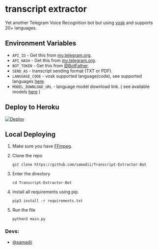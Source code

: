 # transcript extractor

Yet another Telegram Voice Recognition bot but using [vosk](https://github.com/alphacep/vosk-api) and supports 20+ languages.

## Environment Variables

- `API_ID` - Get this from [my.telegram.org](https://my.telegram.org/auth).
- `API_HASH` - Get this from [my.telegram.org](https://my.telegram.org/auth).
- `BOT_TOKEN` - Get this from [@BotFather](https://t.me/BotFather).
- `SEND_AS` - transcript sending format (TXT or PDF).
- `LANGUAGE_CODE` - vosk supported language(code), see supported languages [here](https://github.com/alphacep/vosk-api).
- `MODEL_DOWNLOAD_URL` - language model download link. ( see available models [here](https://alphacephei.com/vosk/models) )


## Deploy to Heroku

[![Deploy](https://www.herokucdn.com/deploy/button.svg)](https://heroku.com/deploy?template=https://github.com/s780821/checknew)


## Local Deploying

1. Make sure you have [FFmpeg](www.ffmpeg.org).

2. Clone the repo
   ```
   git clone https://github.com/samadii/Transcript-Extractor-Bot
   ```

3. Enter the directory
   ```
   cd Transcript-Extractor-Bot
   ```
  
4. Install all requirements using pip.
   ```
   pip3 install -r requirements.txt
   ```

5. Run the file
   ```
   python3 main.py
   ```

### Devs: 
- [@samadii](https://github.com/samadii)
